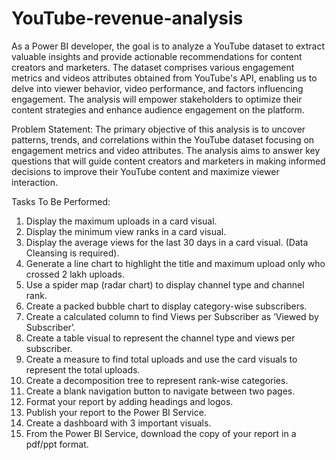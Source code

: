 # YouTube-revenue-analysis
As a Power BI developer, the goal is to analyze a YouTube dataset to extract
valuable insights and provide actionable recommendations for content creators
and marketers. The dataset comprises various engagement metrics and videos
attributes obtained from YouTube's API, enabling us to delve into viewer
behavior, video performance, and factors influencing engagement. The analysis
will empower stakeholders to optimize their content strategies and enhance
audience engagement on the platform.

Problem Statement:
The primary objective of this analysis is to uncover patterns, trends, and
correlations within the YouTube dataset focusing on engagement metrics and
video attributes. The analysis aims to answer key questions that will guide
content creators and marketers in making informed decisions to improve their
YouTube content and maximize viewer interaction.

Tasks To Be Performed:
1. Display the maximum uploads in a card visual.
2. Display the minimum view ranks in a card visual.
3. Display the average views for the last 30 days in a card visual. (Data
Cleansing is required).
4. Generate a line chart to highlight the title and maximum upload only who
crossed 2 lakh uploads.
5. Use a spider map (radar chart) to display channel type and channel rank.
6. Create a packed bubble chart to display category-wise subscribers.
7. Create a calculated column to find Views per Subscriber as ‘Viewed by
Subscriber’.
8. Create a table visual to represent the channel type and views per
subscriber.
9. Create a measure to find total uploads and use the card visuals to
represent the total uploads.
10. Create a decomposition tree to represent rank-wise categories.
11. Create a blank navigation button to navigate between two pages.
12. Format your report by adding headings and logos.
13. Publish your report to the Power BI Service.
14. Create a dashboard with 3 important visuals.
15. From the Power BI Service, download the copy of your report in a
pdf/ppt format.
